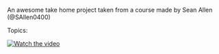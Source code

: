 An awesome take home project taken from a course made by Sean Allen (@SAllen0400)

Topics:


[![Watch the video](https://i.stack.imgur.com/Vp2cE.png)]([https://youtu.be/vt5fpE0bzSY](https://www.youtube.com/watch?v=JzngncpZLuw)https://www.youtube.com/watch?v=JzngncpZLuw)
